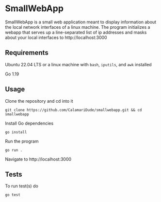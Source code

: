 # SmallWebApp

SmallWebApp is a small web application meant to display information about the local network interfaces of a linux machine. The program initializes a webapp that serves up a line-separated list of ip addresses and masks about your local interfaces to http://localhost:3000

## Requirements

Ubuntu 22.04 LTS or a linux machine with `bash`, `iputils`, and `awk` installed

Go 1.19

## Usage

Clone the repository and cd into it

`git clone https://github.com/CalamariDude/smallwebapp.git && cd smallwebapp `

Install Go dependencies

`go install`

Run the program

`go run .`

Navigate to http://localhost:3000

## Tests

To run test(s) do

`go test`
